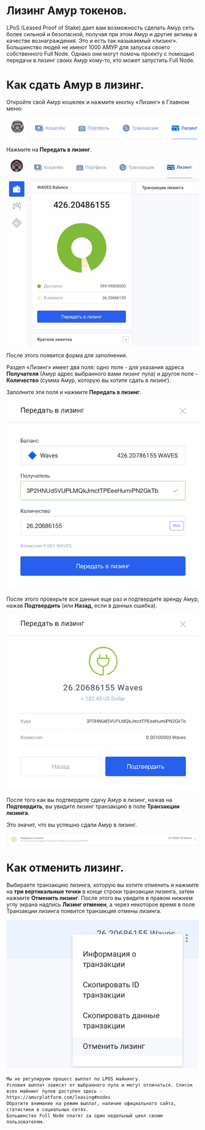 # **Лизинг Амур токенов**.

LPoS (Leased Proof of Stake) дает вам возможность сделать Амур сеть более сильной и безопасной, получая при этом Амур и другие активы в качестве вознаграждения. Это и есть так называемый «лизинг».
Большинство людей не имеют 1000 АМУР для запуска своего собственного Full Node. Однако они могут помочь проекту с помощью передачи в лизинг своих Амур кому-то, кто может запустить Full Node.

# **Как сдать Амур в лизинг**.

Откройте свой Амур кошелек и нажмите кнопку «Лизинг» в Главном меню.

![](/_assets/amur_leasing_01.png)

Нажмите на **Передать в лизинг**.

![](/_assets/amur_leasing_02.jpg)

После этого появится форма для заполнения.

Раздел «Лизинг» имеет два поля: одно поле - для указания адреса **Получателя** (Амур адрес выбранного вами лизинг пула) и другое поле - **Количество** (сумма Амур, которую вы хотите сдать в лизинг).

Заполните эти поля и нажмите **Передать в лизинг**.

![](/_assets/amur_leasing_03.png)

После этого проверьте все данные еще раз и подтвердите аренду Амур, нажав **Подтвердить** (или **Назад**, если в данных ошибка).

![](/_assets/amur_leasing_04.png)

После того как вы подтвердите сдачу Амур в лизинг, нажав на **Подтвердить**, вы увидите лизинг транзакцию в поле **Транзакции лизинга**.

Это значит, что вы успешно сдали Амур в лизинг.

![](/_assets/amur_leasing_05.png)

# **Как отменить лизинг**.

Выбираете транзакцию лизинга, которую вы хотите отменить и нажмите на **три вертикальные точки** в конце строки транзакции лизинга, затем нажмите **Отменить лизинг**. После этого вы увидите в правом нижнем углу экрана надпись **Лизинг отменен**, а через некоторое время в поле Транзакции лизинга появится транзакция отмены лизинга.

![](/_assets/amur_leasing_06.png)

```
Мы не регулируем процесс выплат по LPOS майнингу.
Условия выплат зависят от выбранного пула и могут отличаться. Список всех майнинг пулов доступен здесь - https://amurplatform.com/leasing#nodes
Обратите внимание на режим выплат, наличие официального сайта, статистики в социальных сетях.
Большинство Full Node платят за один недельный цикл своим пользователям.
```
